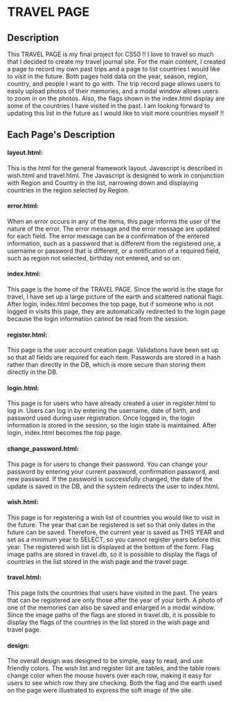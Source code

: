 # TRAVEL PAGE

## Description

This TRAVEL PAGE is my final project for CS50 !!
I love to travel so much that I decided to create my travel journal site.
For the main content, I created a page to record my own past trips and a page to list countries I would like to visit in the future.
Both pages hold data on the year, season, region, country, and people I want to go with.
The trip record page allows users to easily upload photos of their memories, and a modal window allows users to zoom in on the photos.
Also, the flags shown in the index.html display are some of the countries I have visited in the past.
I am looking forward to updating this list in the future as I would like to visit more countries myself !!

## Each Page's Description

#### layout.html:
This is the html for the general framework layout.
Javascript is described in wish.html and travel.html.
The Javascript is designed to work in conjunction with Region and Country in the list, narrowing down and displaying countries in the region selected by Region.

#### error.html:
When an error occurs in any of the items, this page informs the user of the nature of the error.
The error message and the error message are updated for each field. The error message can be a confirmation of the entered information, such as a password that is different from the registered one, a username or password that is different, or a notification of a required field, such as region not selected, birthday not entered, and so on.

#### index.html:
This page is the home of the TRAVEL PAGE.
Since the world is the stage for travel, I have set up a large picture of the earth and scattered national flags.
After login, index.html becomes the top page, but if someone who is not logged in visits this page, they are automatically redirected to the login page because the login information cannot be read from the session.

#### register.html:
This page is the user account creation page.
Validations have been set up so that all fields are required for each item.
Passwords are stored in a hash rather than directly in the DB, which is more secure than storing them directly in the DB.

#### login.html:
This page is for users who have already created a user in register.html to log in.
Users can log in by entering the username, date of birth, and password used during user registration.
Once logged in, the login information is stored in the session, so the login state is maintained.
After login, index.html becomes the top page.

#### change_password.html:
This page is for users to change their password.
You can change your password by entering your current password, confirmation password, and new password.
If the password is successfully changed, the date of the update is saved in the DB, and the system redirects the user to index.html.

#### wish.html:
This page is for registering a wish list of countries you would like to visit in the future.
The year that can be registered is set so that only dates in the future can be saved. Therefore, the current year is saved as THIS YEAR and set as a minimum year to SELECT, so you cannot register years before this year.
The registered wish list is displayed at the bottom of the form.
Flag image paths are stored in travel.db, so it is possible to display the flags of countries in the list stored in the wish page and the travel page.

#### travel.html:
This page lists the countries that users have visited in the past.
The years that can be registered are only those after the year of your birth.
A photo of one of the memories can also be saved and enlarged in a modal window.
Since the image paths of the flags are stored in travel.db, it is possible to display the flags of the countries in the list stored in the wish page and travel page.

#### design:
The overall design was designed to be simple, easy to read, and use friendly colors.
The wish list and register list are tables, and the table rows change color when the mouse hovers over each row, making it easy for users to see which row they are checking.
Both the flag and the earth used on the page were illustrated to express the soft image of the site.
